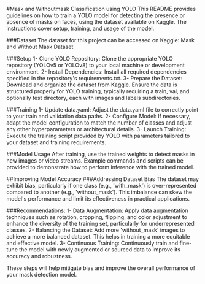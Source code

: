 #Mask and Withoutmask Classification using YOLO
This README provides guidelines on how to train a YOLO model for detecting the presence or absence of masks on faces, using the dataset available on Kaggle. The instructions cover setup, training, and usage of the model.

###Dataset
The dataset for this project can be accessed on Kaggle:
Mask and Without Mask Dataset

###Setup
1- Clone YOLO Repository: Clone the appropriate YOLO repository (YOLOv5 or YOLOv8) to your local machine or development environment.
2- Install Dependencies: Install all required dependencies specified in the repository's requirements.txt.
3- Prepare the Dataset: Download and organize the dataset from Kaggle. Ensure the data is structured properly for YOLO training, typically requiring a train, val, and optionally test directory, each with images and labels subdirectories.

###Training
1- Update data.yaml: Adjust the data.yaml file to correctly point to your train and validation data paths.
2- Configure Model: If necessary, adapt the model configuration to match the number of classes and adjust any other hyperparameters or architectural details.
3- Launch Training: Execute the training script provided by YOLO with parameters tailored to your dataset and training requirements.

###Model Usage
After training, use the trained weights to detect masks in new images or video streams. Example commands and scripts can be provided to demonstrate how to perform inference with the trained model.

##Improving Model Accuracy
###Addressing Dataset Bias
The dataset may exhibit bias, particularly if one class (e.g., 'with_mask') is over-represented compared to another (e.g., 'without_mask'). This imbalance can skew the model's performance and limit its effectiveness in practical applications.

###Recommendations:
1- Data Augmentation: Apply data augmentation techniques such as rotation, cropping, flipping, and color adjustment to enhance the diversity of the training set, particularly for underrepresented classes.
2- Balancing the Dataset: Add more 'without_mask' images to achieve a more balanced dataset. This helps in training a more equitable and effective model.
3- Continuous Training: Continuously train and fine-tune the model with newly augmented or sourced data to improve its accuracy and robustness.

These steps will help mitigate bias and improve the overall performance of your mask detection model.
